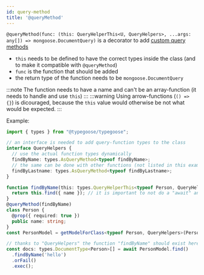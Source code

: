 ```yaml
---
id: query-method
title: '@queryMethod'
---
```


`@queryMethod(func: (this: QueryHelperThis<U, QueryHelpers>, ...args: any[]) => mongoose.DocumentQuery)` is a decorator to add [custom query methods](https://thecodebarbarian.com/mongoose-custom-query-methods)
- `this` needs to be defined to have the correct types inside the class (and to make it compatible with `@queryMethod`)
- `func` is the function that should be added
- the return type of the function needs to be `mongoose.DocumentQuery`

:::note
The function needs to have a name and can't be an array-function (it needs to handle and use `this`)
:::
:::warning
Using arrow-functions (`() => {}`) is dicouraged, because the `this` value would otherwise be not what would be expected.
:::

Example:

```ts
import { types } from "@typegoose/typegoose";

// an interface is needed to add query-function types to the class
interface QueryHelpers {
  // use the actual function types dynamically
  findByName: types.AsQueryMethod<typeof findByName>;
  // the same can be done with other functions (not listed in this example)
  findByLastname: types.AsQueryMethod<typeof findByLastname>;
}

function findByName(this: types.QueryHelperThis<typeof Person, QueryHelpers>, name: string) {
  return this.find({ name }); // it is important to not do a "await" and ".exec"
}
@queryMethod(findByName)
class Person {
  @prop({ required: true })
  public name: string;
}
const PersonModel = getModelForClass<typeof Person, QueryHelpers>(Person);

// thanks to "QueryHelpers" the function "findByName" should exist here and return the correct type
const docs: types.DocumentType<Person>[] = await PersonModel.find()
  .findByName('hello')
  .orFail()
  .exec();
```
